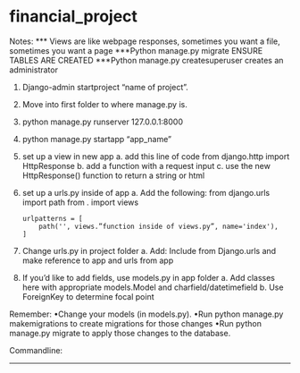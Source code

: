 # financial_project

Notes:
*** Views are like webpage responses, sometimes you want a file, sometimes you want a page
***Python manage.py migrate ENSURE TABLES ARE CREATED
***Python manage.py createsuperuser creates an administrator

1)	Django-admin startproject “name of project”.
2)	Move into first folder to where manage.py is.
3)	python manage.py runserver 127.0.0.1:8000
4)	python manage.py startapp “app_name”
5)	set up a view in new app
	a.	add this line of code from django.http import HttpResponse
	b.	add a function with a request input
	c.	use the new HttpResponse() function to return a string or html
6)	set up a urls.py inside of app
	a.	Add the following:
		from django.urls import path
		from . import views

		urlpatterns = [
			path('', views.”function inside of views.py”, name='index'),
		]
7)	Change urls.py in project folder
	a.	Add:
		Include from Django.urls and make reference to app and urls from app
8)	If you’d like to add fields, use models.py in app folder
	a.	Add classes here with appropriate models.Model and charfield/datetimefield
	b.	Use ForeignKey to determine focal point

Remember:
	•Change your models (in models.py).
	•Run python manage.py makemigrations to create migrations for those changes
	•Run python manage.py migrate to apply those changes to the database.

Commandline:
*** 